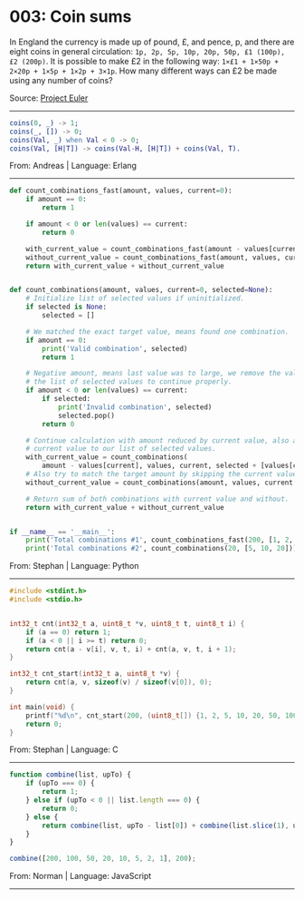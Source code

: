 # 003: Coin sums

In England the currency is made up of pound, £, and pence, p, and there are eight coins in general circulation: `1p, 2p, 5p, 10p, 20p, 50p, £1 (100p), £2 (200p)`. It is possible to make £2 in the following way: `1×£1 + 1×50p + 2×20p + 1×5p + 1×2p + 3×1p`. How many different ways can £2 be made using any number of coins?

Source: [Project Euler](https://projecteuler.net/problem=31)


---

```erlang
coins(0, _) -> 1;
coins(_, []) -> 0;
coins(Val, _) when Val < 0 -> 0;
coins(Val, [H|T]) -> coins(Val-H, [H|T]) + coins(Val, T).
```
From: Andreas | Language: Erlang

---

```python
def count_combinations_fast(amount, values, current=0):
    if amount == 0:
        return 1

    if amount < 0 or len(values) == current:
        return 0

    with_current_value = count_combinations_fast(amount - values[current], values, current)
    without_current_value = count_combinations_fast(amount, values, current + 1)
    return with_current_value + without_current_value


def count_combinations(amount, values, current=0, selected=None):
    # Initialize list of selected values if uninitialized.
    if selected is None:
        selected = []

    # We matched the exact target value, means found one combination.
    if amount == 0:
        print('Valid combination', selected)
        return 1

    # Negative amount, means last value was to large, we remove the value from
    # the list of selected values to continue properly.
    if amount < 0 or len(values) == current:
        if selected:
            print('Invalid combination', selected)
            selected.pop()
        return 0

    # Continue calculation with amount reduced by current value, also append the
    # current value to our list of selected values.
    with_current_value = count_combinations(
        amount - values[current], values, current, selected + [values[current]])
    # Also try to match the target amount by skipping the current value.
    without_current_value = count_combinations(amount, values, current + 1, selected)

    # Return sum of both combinations with current value and without.
    return with_current_value + without_current_value


if __name__ == '__main__':
    print('Total combinations #1', count_combinations_fast(200, [1, 2, 5, 10, 20, 50, 100, 200]))
    print('Total combinations #2', count_combinations(20, [5, 10, 20]))
```
From: Stephan | Language: Python

---

```c
#include <stdint.h>
#include <stdio.h>


int32_t cnt(int32_t a, uint8_t *v, uint8_t t, uint8_t i) {
	if (a == 0) return 1;
	if (a < 0 || i >= t) return 0;
	return cnt(a - v[i], v, t, i) + cnt(a, v, t, i + 1);
}

int32_t cnt_start(int32_t a, uint8_t *v) {
	return cnt(a, v, sizeof(v) / sizeof(v[0]), 0);
}

int main(void) {
	printf("%d\n", cnt_start(200, (uint8_t[]) {1, 2, 5, 10, 20, 50, 100, 200}));
	return 0;
}
```
From: Stephan | Language: C

---

```javascript
function combine(list, upTo) {
	if (upTo === 0) {
		return 1;
	} else if (upTo < 0 || list.length === 0) {
		return 0;
	} else {
		return combine(list, upTo - list[0]) + combine(list.slice(1), upTo);
	}
}

combine([200, 100, 50, 20, 10, 5, 2, 1], 200);
```
From: Norman | Language: JavaScript

---

